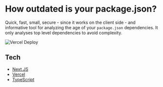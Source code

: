 # How outdated is your package.json?

Quick, fast, small, secure - since it works on the client side - and informative tool for analyzing the age of your `package.json` dependencies. It only analyses top level dependencies to avoid complexity.

![Vercel Deploy](https://therealsujitk-vercel-badge.vercel.app/?app=how-old-is-my-package&style=for-the-badge)

## Tech

- [Next.JS](https://nextjs.org)
- [Vercel](https://vercel.com)
- [TypeScript](https://typescriptlang.org)
